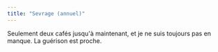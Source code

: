 ```yaml
---
title: "Sevrage (annuel)"
---
```


Seulement deux cafés jusqu'à maintenant, et je ne suis toujours pas en manque.
La guérison est proche.


